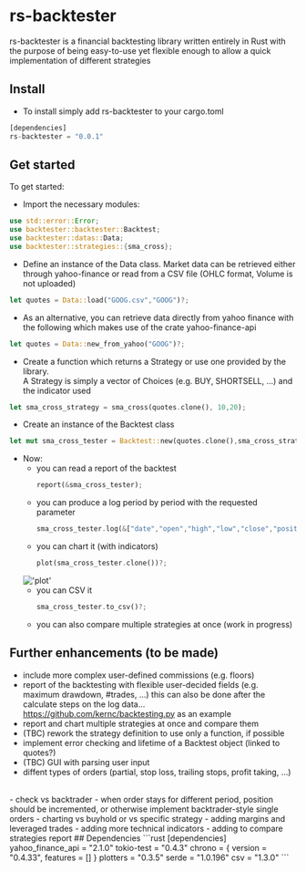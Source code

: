 # rs-backtester
rs-backtester is a financial backtesting library written entirely in Rust with the purpose of being
easy-to-use yet flexible enough to allow a quick implementation of different strategies

## Install
- To install simply add rs-backtester to your cargo.toml
```rust
[dependencies]
rs-backtester = "0.0.1"
```
## Get started

To get started:
- Import the necessary modules:
```rust
use std::error::Error;
use backtester::backtester::Backtest;
use backtester::datas::Data;
use backtester::strategies::{sma_cross};
```
- Define an instance of the Data class. Market data can be retrieved either through yahoo-finance or read from
a CSV file (OHLC format, Volume is not uploaded)
```rust
let quotes = Data::load("GOOG.csv","GOOG")?;
```
- As an alternative, you can retrieve data directly from yahoo finance with the following
which makes use of the crate yahoo-finance-api
```rust
let quotes = Data::new_from_yahoo("GOOG")?;
```
- Create a function which returns a Strategy or use one provided by the library.<BR>
A Strategy is simply a vector of Choices (e.g. BUY, SHORTSELL, ...)
and the indicator used
```rust
let sma_cross_strategy = sma_cross(quotes.clone(), 10,20);
```
- Create an instance of the Backtest class
```rust
let mut sma_cross_tester = Backtest::new(quotes.clone(),sma_cross_strategy.clone(),100000f64);
```
- Now:
  - you can read a report of the backtest
    ```rust
    report(&sma_cross_tester);
    ```
  - you can produce a log period by period with the requested parameter
    ```rust
    sma_cross_tester.log(&["date","open","high","low","close","position","account","indicator"]);
    ```
  - you can chart it (with indicators)
    ```rust
    plot(sma_cross_tester.clone())?;
    ``` 
  !['plot']("https://github.com/nicferrari/backtester/blob/master/examples/images/plot.png")
  - you can CSV it
    ```rust
    sma_cross_tester.to_csv()?;
    ```
  - you can also compare multiple strategies at once (work in progress)

## Further enhancements (to be made)
- include more complex user-defined commissions (e.g. floors)
- report of the backtesting with flexible user-decided fields (e.g. maximum drawdown, #trades, ...)
    this can also be done after the calculate steps on the log data...
  https://github.com/kernc/backtesting.py as an example
- report and chart multiple strategies at once and compare them
- (TBC) rework the strategy definition to use only a function, if possible
- implement error checking and lifetime of a Backtest object (linked to quotes?)
- (TBC) GUI with parsing user input
- diffent types of orders (partial, stop loss, trailing stops, profit taking, ...)<BR>
<BR>
- check vs backtrader
- when order stays for different period, position should be incremented,
or otherwise implement backtrader-style single orders
- charting vs buyhold or vs specific strategy
- adding margins and leveraged trades
- adding more technical indicators
- adding to compare strategies report
## Dependencies
```rust
[dependencies]
yahoo_finance_api = "2.1.0"
tokio-test = "0.4.3"
chrono = { version = "0.4.33", features = [] }
plotters = "0.3.5"
serde = "1.0.196"
csv = "1.3.0"
```